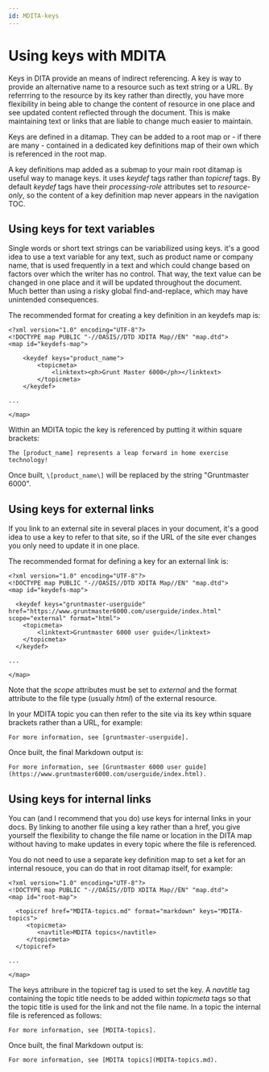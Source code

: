```yaml
---
id: MDITA-keys
---
```


# Using keys with MDITA

Keys in DITA provide an means of indirect referencing. A key is way to provide an alternative name to a resource such as text string or a URL. By referrring to the resource by its key rather than directly, you have more flexibility in being able to change the content of resource in one place and see updated content reflected through the document. This is make maintaining text  or links that are liable to change much easier to maintain.

Keys are defined in a ditamap. They can be added to a root map or - if there are many - contained in a dedicated key definitions map of their own which is referenced in the root map.

A key definitions map added as a submap to your main root ditamap is useful way to manage keys. it uses *keydef* tags rather than *topicref* tags. By default *keydef* tags have their *processing-role* attributes set to *resource-only*, so the content of a key definition map never appears in the navigation TOC. 

## Using keys for text variables

Single words or short text strings can be variabilized using keys. it's a good idea to use a text variable for any text, such as product name or company name, that is used frequently in a text and which could change based on factors over which the writer has no control. That way, the text value can be changed in one place and it will be updated throughout the document. Much better than using a risky global find-and-replace, which may have unintended consequences.

The recommended format for creating a key definition in an keydefs map is:
```
<?xml version="1.0" encoding="UTF-8"?>
<!DOCTYPE map PUBLIC "-//OASIS//DTD XDITA Map//EN" "map.dtd">
<map id="keydefs-map">    
    
    <keydef keys="product_name">
        <topicmeta>
            <linktext><ph>Grunt Master 6000</ph></linktext>
        </topicmeta>
    </keydef>

...

</map>
```
Within an MDITA topic the key is referenced by putting it within square brackets:
```
The [product_name] represents a leap forward in home exercise technology! 
```
Once built, `\[product_name\]` will be replaced by the string "Gruntmaster 6000".

## Using keys for external links

If you link to an external site in several places in your document, it's a good idea to use a key to refer to that site, so if the URL of the site ever changes you only need to update it in one place.

The recommended format for defining a key for an external link is:
```
<?xml version="1.0" encoding="UTF-8"?>
<!DOCTYPE map PUBLIC "-//OASIS//DTD XDITA Map//EN" "map.dtd">
<map id="keydefs-map">  

  <keydef keys="gruntmaster-userguide" href="https://www.gruntmaster6000.com/userguide/index.html" scope="external" format="html">
    <topicmeta>
        <linktext>Gruntmaster 6000 user guide</linktext>
    </topicmeta>
  </keydef>

...

</map>
```
Note that the *scope* attributes must be set to *external* and the format attribute to the file type (usually *html*) of the external resource.

In your MDITA topic you can then refer to the site via its key wthin square brackets rather than a URL, for example:
```
For more information, see [gruntmaster-userguide].
```
Once built, the final Markdown output is:
```
For more information, see [Gruntmaster 6000 user guide](https://www.gruntmaster6000.com/userguide/index.html).
```

## Using keys for internal links

You can (and I recommend that you do) use keys for internal links in your docs. By linking to another file using a key rather than a href, you give yourself the flexibility to change the file name or location in the DITA map without having to make updates in every topic where the file is referenced.

You do not need to use a separate key definition map to set a ket for an internal resouce, you can do that in root ditamap itself, for example:
```
<?xml version="1.0" encoding="UTF-8"?>
<!DOCTYPE map PUBLIC "-//OASIS//DTD XDITA Map//EN" "map.dtd">
<map id="root-map"> 

  <topicref href="MDITA-topics.md" format="markdown" keys="MDITA-topics">
     <topicmeta>
        <navtitle>MDITA topics</navtitle>
     </topicmeta>
  </topicref>

...

</map>
```
The keys attribure in the topicref tag is used to set the key. A *navtitle* tag containing the topic title needs to be added within *topicmeta* tags so that the topic title is used for the link and not the file name. In a topic the internal file is referenced as follows:
```
For more information, see [MDITA-topics].
```
Once built, the final Markdown output is:
```
For more information, see [MDITA topics](MDITA-topics.md).
```





